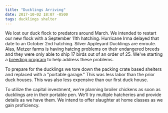 ```yaml
---
title: "Ducklings Arriving"
date: 2017-10-02 18:07 -0500
tags: ducklings shelter
---
```

We lost our duck flock to predators around March.  We intended to restart our new flock with a September 11th hatching.  Hurricane Irma delayed that date to an October 2nd hatching.  Silver Appleyard Ducklings are enroute.  Alas, Metzer farms is having hatcing problems on their endangered breeds and they were only able to ship 17 birds out of an order of 25.  We've starting a [breeding program](/projects/2018-breeding/) to help address these problems.

To prepare for the ducklings we tore down the packing crate based shelters and replaced with a "portable garage."  This was less labor than the prior duck houses.  This was also less expensive than our first duck house.

To utilize the capital investment, we're planning broiler chickens as soon as ducklings are in their portable pen.  We'll try multiple hatcheries and provide details as we have them.  We intend to offer slaughter at home classes as we gain proficiency.
